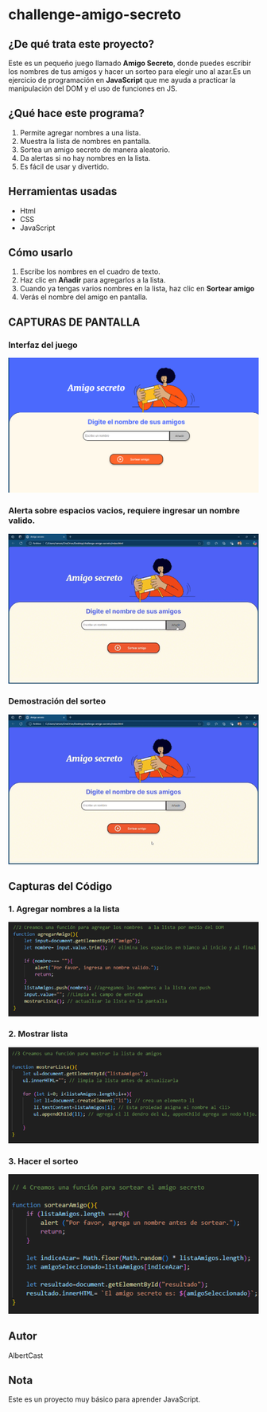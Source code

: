 # challenge-amigo-secreto

## ¿De qué trata este proyecto?

Este es un pequeño juego llamado **Amigo Secreto**, donde puedes escribir los nombres de tus amigos y hacer un sorteo para elegir uno al azar.Es un ejercicio de programación en **JavaScript** que me ayuda a practicar la manipulación del DOM y el uso de funciones en JS.


## ¿Qué hace este programa?

1. Permite agregar nombres a una lista.
2. Muestra la lista de nombres en pantalla.
3. Sortea un amigo secreto de manera aleatorio.
4. Da alertas si no hay nombres en la lista.
5. Es fácil de usar y divertido.

## **Herramientas usadas**
* Html
* CSS
* JavaScript

## **Cómo usarlo**

1. Escribe los nombres en el cuadro de texto.
2. Haz clic en **Añadir** para agregarlos  a la lista.
3. Cuando ya tengas varios nombres en la lista, haz clic en **Sortear amigo**
4. Verás el nombre del amigo en pantalla.


## **CAPTURAS DE PANTALLA**

### Interfaz del juego
![captura interfaz del juego](https://github.com/AlbertCast31/challenge-amigo-secreto/blob/main/assets/interfazJuego.png)

### Alerta sobre espacios vacios, requiere ingresar un nombre valido.
![Validación de espacios vacios](https://github.com/AlbertCast31/challenge-amigo-secreto/blob/main/assets/validacion.gif)

### Demostración del sorteo
![Demostración final](https://github.com/AlbertCast31/challenge-amigo-secreto/blob/main/assets/amigosecreto.gif)


## **Capturas del Código**

### 1. Agregar nombres a la lista
![Agregar nombres](https://github.com/AlbertCast31/challenge-amigo-secreto/blob/main/assets/agregarNombres.png)

### 2. Mostrar lista
![Mostrar Lista](https://github.com/AlbertCast31/challenge-amigo-secreto/blob/main/assets/mostrarLista.png)

### 3. Hacer el sorteo
![Hacer sorteo](https://github.com/AlbertCast31/challenge-amigo-secreto/blob/main/assets/sortearAmigo.png)


## **Autor**

AlbertCast

## **Nota**

Este es un proyecto muy básico para aprender JavaScript.